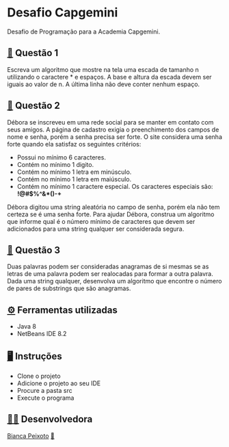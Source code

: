 # Desafio Capgemini

Desafio de Programação para a Academia Capgemini.
<br>
## [📝](https://emojipedia.org/memo/) Questão 1

Escreva um algoritmo que mostre na tela uma escada de tamanho n utilizando o caractere * e espaços. A base e altura da escada devem ser iguais ao valor de n. A última linha não deve conter nenhum espaço.


## [📝](https://emojipedia.org/memo/) Questão 2

Débora se inscreveu em uma rede social para se manter em contato com seus amigos. A página de cadastro exigia o preenchimento dos campos de nome e senha, porém a senha precisa ser forte. O site considera uma senha forte quando ela satisfaz os seguintes critérios:

-   Possui no mínimo 6 caracteres.
-   Contém no mínimo 1 digito.
-   Contém no mínimo 1 letra em minúsculo.
-   Contém no mínimo 1 letra em maiúsculo.
-   Contém no mínimo 1 caractere especial. Os caracteres especiais são: **!@#$%^&*()-+**

Débora digitou uma string aleatória no campo de senha, porém ela não tem certeza se é uma senha forte. Para ajudar Débora, construa um algoritmo que informe qual é o número mínimo de caracteres que devem ser adicionados para uma string qualquer ser considerada segura.


## [📝](https://emojipedia.org/memo/) Questão 3

Duas palavras podem ser consideradas anagramas de si mesmas se as letras de uma palavra podem ser realocadas para formar a outra palavra. Dada uma string qualquer, desenvolva um algoritmo que encontre o número de pares de substrings que são anagramas.


## [⚙️](https://emojipedia.org/gear/) Ferramentas utilizadas

-   Java 8
-   NetBeans IDE 8.2


## [🖥️](https://emojipedia.org/desktop-computer/)  Instruções

-   Clone o projeto
-   Adicione o projeto ao seu IDE
-   Procure a pasta src
-   Execute o programa


## [👩‍💻](https://emojipedia.org/woman-technologist/) Desenvolvedora

[Bianca Peixoto](https://github.com/biancapxt) [💮](https://emojipedia.org/white-flower/)
